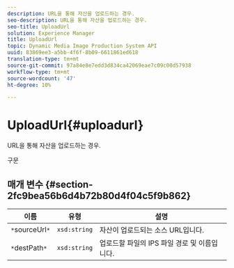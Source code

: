 ```yaml
---
description: URL을 통해 자산을 업로드하는 경우.
seo-description: URL을 통해 자산을 업로드하는 경우.
seo-title: UploadUrl
solution: Experience Manager
title: UploadUrl
topic: Dynamic Media Image Production System API
uuid: 83869ee3-a5bb-4f6f-8b09-6611861ed618
translation-type: tm+mt
source-git-commit: 97a84e8e7edd3d834ca42069eae7c09c00d57938
workflow-type: tm+mt
source-wordcount: '47'
ht-degree: 10%

---
```



# UploadUrl{#uploadurl}

URL을 통해 자산을 업로드하는 경우.

구문

## 매개 변수 {#section-2fc9bea56b6d4b72b80d4f04c5f9b862}

| 이름 | 유형 | 설명 |
|---|---|---|
| `*`sourceUrl`*` | `xsd:string` | 자산이 업로드되는 소스 URL입니다. |
| `*`destPath`*` | `xsd:string` | 업로드할 파일의 IPS 파일 경로 및 이름입니다. |


